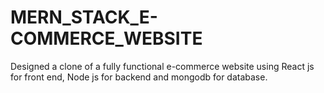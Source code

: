 # MERN_STACK_E-COMMERCE_WEBSITE
 Designed a clone of a fully functional e-commerce website using React js for front end, Node js for backend and mongodb for database. 
